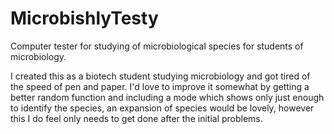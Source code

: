 # MicrobishlyTesty
Computer tester for studying of microbiological species for students of microbiology.

I created this as a biotech student studying microbiology and got tired of the speed of pen and paper. I'd love to improve it somewhat by getting a better random function and including a mode which shows only just enough to identify the species, an expansion of species would be lovely, however this I do feel only needs to get done after the initial problems.
